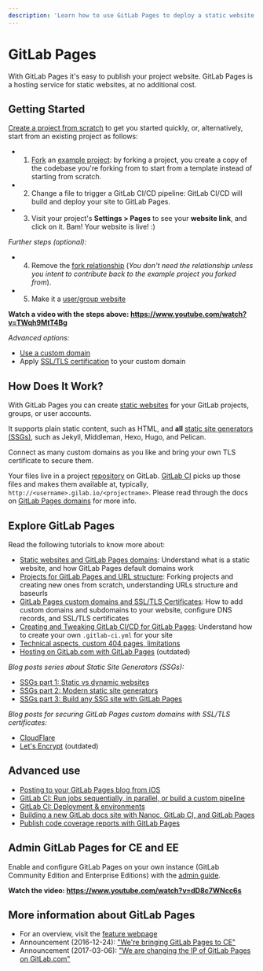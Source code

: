 ```yaml
---
description: 'Learn how to use GitLab Pages to deploy a static website at no additional cost.'
---
```


# GitLab Pages

With GitLab Pages it's easy to publish your project website. GitLab Pages is a hosting service for static websites, at no additional cost.

## Getting Started

[Create a project from scratch](getting_started_part_two.md#create-a-project-from-scratch)
to get you started quickly, or,
alternatively, start from an existing project as follows:

- 1. [Fork](../../../gitlab-basics/fork-project.md#how-to-fork-a-project) an [example project](https://gitlab.com/pages):
by forking a project, you create a copy of the codebase you're forking from to start from a template instead of starting from scratch.
- 2. Change a file to trigger a GitLab CI/CD pipeline: GitLab CI/CD will build and deploy your site to GitLab Pages.
- 3. Visit your project's **Settings > Pages** to see your **website link**, and click on it. Bam! Your website is live! :)

_Further steps (optional):_

- 4. Remove the [fork relationship](getting_started_part_two.md#fork-a-project-to-get-started-from)
(_You don't need the relationship unless you intent to contribute back to the example project you forked from_).
- 5. Make it a [user/group website](getting_started_part_one.md#user-and-group-websites)

**Watch a video with the steps above: https://www.youtube.com/watch?v=TWqh9MtT4Bg**

_Advanced options:_

- [Use a custom domain](getting_started_part_three.md#adding-your-custom-domain-to-gitlab-pages)
- Apply [SSL/TLS certification](getting_started_part_three.md#ssl-tls-certificates) to your custom domain

## How Does It Work?

With GitLab Pages you can create [static websites](getting_started_part_one.md#what-you-need-to-know-before-getting-started)
for your GitLab projects, groups, or user accounts.

It supports plain static content, such as HTML, and **all** [static site generators (SSGs)](https://about.gitlab.com/2016/06/03/ssg-overview-gitlab-pages-part-1-dynamic-x-static/), such as Jekyll, Middleman, Hexo, Hugo, and Pelican.

Connect as many custom domains as you like and bring your own TLS certificate
to secure them.

Your files live in a project [repository](../repository/index.md) on GitLab.
[GitLab CI](../../../ci/README.md) picks up those files and makes them available at, typically,
`http://<username>.gilab.io/<projectname>`. Please read through the docs on 
[GitLab Pages domains](getting_started_part_one.md#gitlab-pages-domain) for more info.

## Explore GitLab Pages

Read the following tutorials to know more about:

- [Static websites and GitLab Pages domains](getting_started_part_one.md): Understand what is a static website, and how GitLab Pages default domains work
- [Projects for GitLab Pages and URL structure](getting_started_part_two.md): Forking projects and creating new ones from scratch, understanding URLs structure and baseurls
- [GitLab Pages custom domains and SSL/TLS Certificates](getting_started_part_three.md): How to add custom domains and subdomains to your website, configure DNS records, and SSL/TLS certificates
- [Creating and Tweaking GitLab CI/CD for GitLab Pages](getting_started_part_four.md): Understand how to create your own `.gitlab-ci.yml` for your site
- [Technical aspects, custom 404 pages, limitations](introduction.md)
- [Hosting on GitLab.com with GitLab Pages](https://about.gitlab.com/2016/04/07/gitlab-pages-setup/) (outdated)

_Blog posts series about Static Site Generators (SSGs):_

- [SSGs part 1: Static vs dynamic websites](https://about.gitlab.com/2016/06/03/ssg-overview-gitlab-pages-part-1-dynamic-x-static/)
- [SSGs part 2: Modern static site generators](https://about.gitlab.com/2016/06/10/ssg-overview-gitlab-pages-part-2/)
- [SSGs part 3: Build any SSG site with GitLab Pages](https://about.gitlab.com/2016/06/17/ssg-overview-gitlab-pages-part-3-examples-ci/)

_Blog posts for securing GitLab Pages custom domains with SSL/TLS certificates:_

- [CloudFlare](https://about.gitlab.com/2017/02/07/setting-up-gitlab-pages-with-cloudflare-certificates/)
- [Let's Encrypt](https://about.gitlab.com/2016/04/11/tutorial-securing-your-gitlab-pages-with-tls-and-letsencrypt/) (outdated)

## Advanced use

- [Posting to your GitLab Pages blog from iOS](https://about.gitlab.com/2016/08/19/posting-to-your-gitlab-pages-blog-from-ios/)
- [GitLab CI: Run jobs sequentially, in parallel, or build a custom pipeline](https://about.gitlab.com/2016/07/29/the-basics-of-gitlab-ci/)
- [GitLab CI: Deployment & environments](https://about.gitlab.com/2016/08/26/ci-deployment-and-environments/)
- [Building a new GitLab docs site with Nanoc, GitLab CI, and GitLab Pages](https://about.gitlab.com/2016/12/07/building-a-new-gitlab-docs-site-with-nanoc-gitlab-ci-and-gitlab-pages/)
- [Publish code coverage reports with GitLab Pages](https://about.gitlab.com/2016/11/03/publish-code-coverage-report-with-gitlab-pages/)

## Admin GitLab Pages for CE and EE

Enable and configure GitLab Pages on your own instance (GitLab Community Edition and Enterprise Editions) with
the [admin guide](../../../administration/pages/index.md).

**Watch the video: https://www.youtube.com/watch?v=dD8c7WNcc6s**

## More information about GitLab Pages

- For an overview, visit the [feature webpage](https://about.gitlab.com/features/pages/)
- Announcement (2016-12-24): ["We're bringing GitLab Pages to CE"](https://about.gitlab.com/2016/12/24/were-bringing-gitlab-pages-to-community-edition/)
- Announcement (2017-03-06): ["We are changing the IP of GitLab Pages on GitLab.com"](https://about.gitlab.com/2017/03/06/we-are-changing-the-ip-of-gitlab-pages-on-gitlab-com/)
